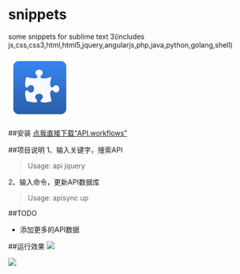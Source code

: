 snippets
========

some snippets for sublime text 3(includes js,css,css3,html,html5,jquery,angularjs,php,java,python,golang,shell)

![](img/icon.png)

##安装
[点我直接下载“API.workflows”](https://raw.githubusercontent.com/jShi-git/apis/master/download/API.alfredworkflow)

##项目说明
1、输入关键字，搜索API
> Usage: api jquery

2、输入命令，更新API数据库
> Usage: apisync up

##TODO
- 添加更多的API数据

##运行效果
![](snapshot/api.jpg)

![](snapshot/sync.jpg)